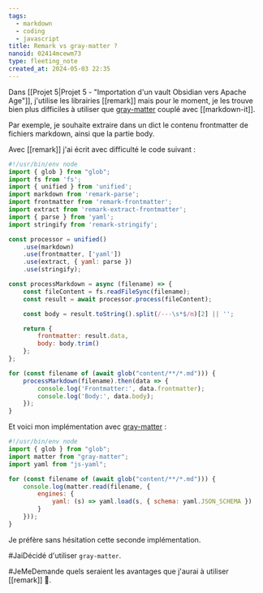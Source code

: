 ```yaml
---
tags:
  - markdown
  - coding
  - javascript
title: Remark vs gray-matter ?
nanoid: 02414mcewm73
type: fleeting_note
created_at: 2024-05-03 22:35
---
```

Dans [[Projet 5|Projet 5 - "Importation d'un vault Obsidian vers Apache Age"]], j'utilise les librairies [[remark]] mais pour le moment, je les trouve bien plus difficiles à utiliser que [gray-matter](https://github.com/jonschlinkert/gray-matter) couplé avec  [[markdown-it]].

Par exemple, je souhaite extraire dans un dict le contenu frontmatter de fichiers markdown, ainsi que la partie body.

Avec [[remark]] j'ai écrit avec difficulté le code suivant :

```javascript
#!/usr/bin/env node
import { glob } from "glob";
import fs from 'fs';
import { unified } from 'unified';
import markdown from 'remark-parse';
import frontmatter from 'remark-frontmatter';
import extract from 'remark-extract-frontmatter';
import { parse } from 'yaml';
import stringify from 'remark-stringify';

const processor = unified()
    .use(markdown)
    .use(frontmatter, ['yaml'])
    .use(extract, { yaml: parse })
    .use(stringify);

const processMarkdown = async (filename) => {
    const fileContent = fs.readFileSync(filename);
    const result = await processor.process(fileContent);

    const body = result.toString().split(/---\s*$/m)[2] || '';

    return {
        frontmatter: result.data,
        body: body.trim()
    };
};

for (const filename of (await glob("content/**/*.md"))) {
    processMarkdown(filename).then(data => {
        console.log('Frontmatter:', data.frontmatter);
        console.log('Body:', data.body);
    });
}
```

Et voici mon implémentation avec [gray-matter](https://github.com/jonschlinkert/gray-matter) :

```javascript
#!/usr/bin/env node
import { glob } from "glob";
import matter from "gray-matter";
import yaml from "js-yaml";

for (const filename of (await glob("content/**/*.md"))) {
    console.log(matter.read(filename, {
        engines: {
            yaml: (s) => yaml.load(s, { schema: yaml.JSON_SCHEMA })
        }
    }));
}
```

Je préfère sans hésitation cette seconde implémentation.

#JaiDécidé d'utiliser `gray-matter`.

#JeMeDemande quels seraient les avantages que j'aurai à utiliser [[remark]] 🤔.
